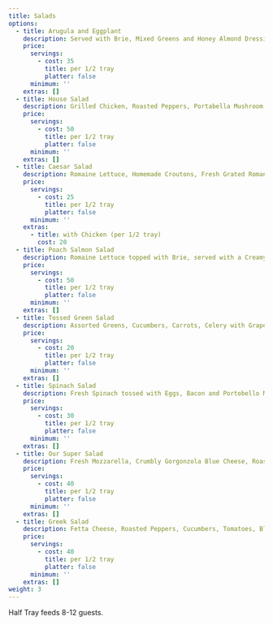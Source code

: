```yaml
---
title: Salads
options:
  - title: Arugula and Eggplant
    description: Served with Brie, Mixed Greens and Honey Almond Dressing
    price:
      servings:
        - cost: 35
          title: per 1/2 tray
          platter: false
      minimum: ''
    extras: []
  - title: House Salad
    description: Grilled Chicken, Roasted Peppers, Portabella Mushroom, Tomatoes, and Fresh Mozzarella served over Spinach with Balsamic Vinaigrette
    price:
      servings:
        - cost: 50
          title: per 1/2 tray
          platter: false
      minimum: ''
    extras: []
  - title: Caesar Salad
    description: Romaine Lettuce, Homemade Croutons, Fresh Grated Romano Cheese, tossed in a Caesar Salad Dressing
    price:
      servings:
        - cost: 25
          title: per 1/2 tray
          platter: false
      minimum: ''
    extras:
      - title: with Chicken (per 1/2 tray)
        cost: 20
  - title: Poach Salmon Salad
    description: Romaine Lettuce topped with Brie, served with a Creamy Dill, Caviar, or Romano Cheese Dressing
    price:
      servings:
        - cost: 50
          title: per 1/2 tray
          platter: false
      minimum: ''
    extras: []
  - title: Tossed Green Salad
    description: Assorted Greens, Cucumbers, Carrots, Celery with Grape Tomatoes and a choice of Balsamic or Lemon Poppy Seed Dressing
    price:
      servings:
        - cost: 20
          title: per 1/2 tray
          platter: false
      minimum: ''
    extras: []
  - title: Spinach Salad
    description: Fresh Spinach tossed with Eggs, Bacon and Portobello Mushrooms served with Bacon Dressing
    price:
      servings:
        - cost: 30
          title: per 1/2 tray
          platter: false
      minimum: ''
    extras: []
  - title: Our Super Salad
    description: Fresh Mozzarella, Crumbly Gorgonzola Blue Cheese, Roasted Peppers and Baby Mixed Green served with Virgin Olive Oil Dressing
    price:
      servings:
        - cost: 40
          title: per 1/2 tray
          platter: false
      minimum: ''
    extras: []
  - title: Greek Salad
    description: Fetta Cheese, Roasted Peppers, Cucumbers, Tomatoes, Black Olives, Onions, and Baby Romain served with fresh Lemon Olive Oil Dressing
    price:
      servings:
        - cost: 40
          title: per 1/2 tray
          platter: false
      minimum: ''
    extras: []
weight: 3
---
```

Half Tray feeds 8-12 guests.
